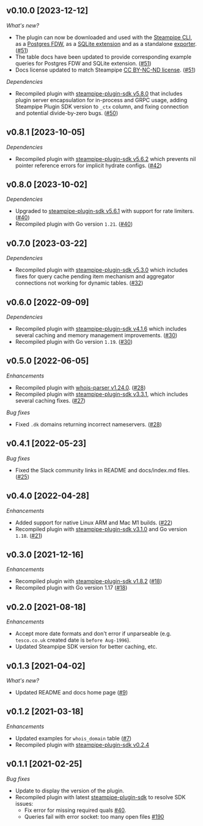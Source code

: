 ## v0.10.0 [2023-12-12]

_What's new?_

- The plugin can now be downloaded and used with the [Steampipe CLI](https://steampipe.io/docs), as a [Postgres FDW](https://steampipe.io/docs/steampipe_postgres/overview), as a [SQLite extension](https://steampipe.io/docs//steampipe_sqlite/overview) and as a standalone [exporter](https://steampipe.io/docs/steampipe_export/overview). ([#51](https://github.com/turbot/steampipe-plugin-whois/pull/51))
- The table docs have been updated to provide corresponding example queries for Postgres FDW and SQLite extension. ([#51](https://github.com/turbot/steampipe-plugin-whois/pull/51))
- Docs license updated to match Steampipe [CC BY-NC-ND license](https://github.com/turbot/steampipe-plugin-whois/blob/main/docs/LICENSE). ([#51](https://github.com/turbot/steampipe-plugin-whois/pull/51))

_Dependencies_

- Recompiled plugin with [steampipe-plugin-sdk v5.8.0](https://github.com/turbot/steampipe-plugin-sdk/blob/main/CHANGELOG.md#v580-2023-12-11) that includes plugin server encapsulation for in-process and GRPC usage, adding Steampipe Plugin SDK version to `_ctx` column, and fixing connection and potential divide-by-zero bugs. ([#50](https://github.com/turbot/steampipe-plugin-whois/pull/50))

## v0.8.1 [2023-10-05]

_Dependencies_

- Recompiled plugin with [steampipe-plugin-sdk v5.6.2](https://github.com/turbot/steampipe-plugin-sdk/blob/main/CHANGELOG.md#v562-2023-10-03) which prevents nil pointer reference errors for implicit hydrate configs. ([#42](https://github.com/turbot/steampipe-plugin-whois/pull/42))

## v0.8.0 [2023-10-02]

_Dependencies_

- Upgraded to [steampipe-plugin-sdk v5.6.1](https://github.com/turbot/steampipe-plugin-sdk/blob/main/CHANGELOG.md#v561-2023-09-29) with support for rate limiters. ([#40](https://github.com/turbot/steampipe-plugin-whois/pull/40))
- Recompiled plugin with Go version `1.21`. ([#40](https://github.com/turbot/steampipe-plugin-whois/pull/40))

## v0.7.0 [2023-03-22]

_Dependencies_

- Recompiled plugin with [steampipe-plugin-sdk v5.3.0](https://github.com/turbot/steampipe-plugin-sdk/blob/main/CHANGELOG.md#v530-2023-03-16) which includes fixes for query cache pending item mechanism and aggregator connections not working for dynamic tables. ([#32](https://github.com/turbot/steampipe-plugin-whois/pull/32))

## v0.6.0 [2022-09-09]

_Dependencies_

- Recompiled plugin with [steampipe-plugin-sdk v4.1.6](https://github.com/turbot/steampipe-plugin-sdk/blob/main/CHANGELOG.md#v416-2022-09-02) which includes several caching and memory management improvements. ([#30](https://github.com/turbot/steampipe-plugin-whois/pull/30))
- Recompiled plugin with Go version `1.19`. ([#30](https://github.com/turbot/steampipe-plugin-whois/pull/30))

## v0.5.0 [2022-06-05]

_Enhancements_

- Recompiled plugin with [whois-parser v1.24.0](https://github.com/likexian/whois-parser/releases/tag/v1.24.0). ([#28](https://github.com/turbot/steampipe-plugin-whois/pull/28))
- Recompiled plugin with [steampipe-plugin-sdk v3.3.1](https://github.com/turbot/steampipe-plugin-sdk/blob/main/CHANGELOG.md#v331--2022-06-30), which includes several caching fixes. ([#27](https://github.com/turbot/steampipe-plugin-whois/pull/27))

_Bug fixes_

- Fixed `.dk` domains returning incorrect nameservers. ([#28](https://github.com/turbot/steampipe-plugin-whois/pull/28))

## v0.4.1 [2022-05-23]

_Bug fixes_

- Fixed the Slack community links in README and docs/index.md files. ([#25](https://github.com/turbot/steampipe-plugin-whois/pull/25))

## v0.4.0 [2022-04-28]

_Enhancements_

- Added support for native Linux ARM and Mac M1 builds. ([#22](https://github.com/turbot/steampipe-plugin-whois/pull/22))
- Recompiled plugin with [steampipe-plugin-sdk v3.1.0](https://github.com/turbot/steampipe-plugin-sdk/blob/main/CHANGELOG.md#v310--2022-03-30) and Go version `1.18`. ([#21](https://github.com/turbot/steampipe-plugin-whois/pull/21))

## v0.3.0 [2021-12-16]

_Enhancements_

- Recompiled plugin with [steampipe-plugin-sdk v1.8.2](https://github.com/turbot/steampipe-plugin-sdk/blob/main/CHANGELOG.md#v182--2021-11-22) ([#18](https://github.com/turbot/steampipe-plugin-whois/pull/18))
- Recompiled plugin with Go version 1.17 ([#18](https://github.com/turbot/steampipe-plugin-whois/pull/18))

## v0.2.0 [2021-08-18]

_Enhancements_

- Accept more date formats and don't error if unparseable (e.g. `tesco.co.uk` created date is `before Aug-1996`).
- Updated Steampipe SDK version for better caching, etc.

## v0.1.3 [2021-04-02]

_What's new?_

- Updated README and docs home page ([#9](https://github.com/turbot/steampipe-plugin-whois/pull/9))

## v0.1.2 [2021-03-18]

_Enhancements_

- Updated examples for `whois_domain` table ([#7](https://github.com/turbot/steampipe-plugin-whois/pull/7))
- Recompiled plugin with [steampipe-plugin-sdk v0.2.4](https://github.com/turbot/steampipe-plugin-sdk/blob/main/CHANGELOG.md#v024-2021-03-16)

## v0.1.1 [2021-02-25]

_Bug fixes_

- Update to display the version of the plugin.
- Recompiled plugin with latest [steampipe-plugin-sdk](https://github.com/turbot/steampipe-plugin-sdk) to resolve SDK issues:
  - Fix error for missing required quals [#40](https://github.com/turbot/steampipe-plugin-sdk/issues/42).
  - Queries fail with error socket: too many open files [#190](https://github.com/turbot/steampipe/issues/190)

